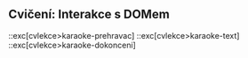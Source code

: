 ## Cvičení: Interakce s DOMem

::exc[cvlekce>karaoke-prehravac]
::exc[cvlekce>karaoke-text]
::exc[cvlekce>karaoke-dokonceni]
